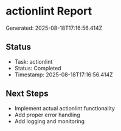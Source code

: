 # actionlint Report

Generated: 2025-08-18T17:16:56.414Z

## Status
- Task: actionlint
- Status: Completed
- Timestamp: 2025-08-18T17:16:56.414Z

## Next Steps
- Implement actual actionlint functionality
- Add proper error handling
- Add logging and monitoring

